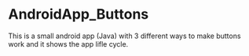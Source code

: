 # AndroidApp_Buttons
This is a small android app (Java) with 3 different ways to make buttons work and it shows the app lifle cycle.
